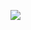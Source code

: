 <a href="https://www.linkedin.com/in/piotrporzuczek/"><img src="https://img.shields.io/badge/LinkedIn-0077B5?style=for-the-badge&logo=linkedin&logoColor=white"></a>


<!--
**PeterPorzuczek/PeterPorzuczek** is a ✨ _special_ ✨ repository because its `README.md` (this file) appears on your GitHub profile.

Here are some ideas to get you started:

- 🔭 I’m currently working on ...
- 🌱 I’m currently learning ...
- 👯 I’m looking to collaborate on ...
- 🤔 I’m looking for help with ...
- 💬 Ask me about ...
- 📫 How to reach me: ...
- 😄 Pronouns: ...
- ⚡ Fun fact: ...
-->
